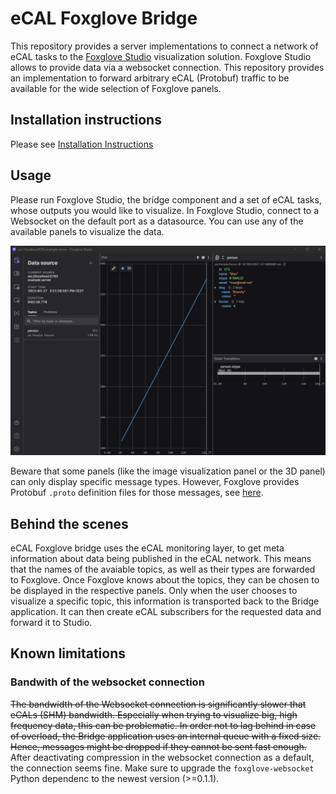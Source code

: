 # eCAL Foxglove Bridge

This repository provides a server implementations to connect a network of eCAL tasks to the [Foxglove Studio](https://foxglove.dev/studio) visualization solution.
Foxglove Studio allows to provide data via a websocket connection.
This repository provides an implementation to forward arbitrary eCAL (Protobuf) traffic to be available for the wide selection of Foxglove panels.

## Installation instructions

Please see [Installation Instructions](python/README.md)

## Usage

Please run Foxglove Studio, the bridge component and a set of eCAL tasks, whose outputs you would like to visualize.
In Foxglove Studio, connect to a Websocket on the default port as a datasource.
You can use any of the available panels to visualize the data.

![Sample Visu](/doc/foxglove-person-visu.png?raw=true "Sample Visu")

Beware that some panels (like the image visualization panel or the 3D panel) can only display specific message types.
However, Foxglove provides Protobuf `.proto` definition files for those messages, see [here](https://github.com/foxglove/schemas/tree/main/schemas/proto/foxglove).


## Behind the scenes

eCAL Foxglove bridge uses the eCAL monitoring layer, to get meta information about data being published in the eCAL network.
This means that the names of the avaiable topics, as well as their types are forwarded to Foxglove.
Once Foxglove knows about the topics, they can be chosen to be displayed in the respective panels.
Only when the user chooses to visualize a specific topic, this information is transported back to the Bridge application.
It can then create eCAL subscribers for the requested data and forward it to Studio.

## Known limitations

### Bandwith of the websocket connection
~~The bandwidth of the Websocket connection is significantly slower that eCALs (SHM) bandwidth.
Especially when trying to visualize big, high frequency data, this can be problematic.
In order not to lag behind in case of overload, the Bridge application uses an internal queue with a fixed size.
Hence, messages might be dropped if they cannot be sent fast enough.~~
After deactivating compression in the websocket connection as a default, the connection seems fine. Make sure to upgrade the `foxglove-websocket` Python dependenc to the newest version (>=0.1.1).

